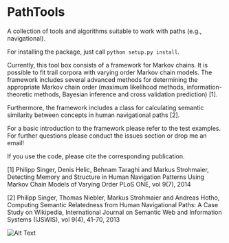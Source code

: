 PathTools
=========

A collection of tools and algorithms suitable to work with paths (e.g., navigational).

For installing the package, just call ```python setup.py install```.

Currently, this tool box consists of a framework for Markov chains. It is possible to fit trail corpora with varying order Markov chain models. The framework includes several advanced methods for determining the appropriate Markov chain order (maximum likelihood methods, information-theoretic methods, Bayesian inference and cross validation prediction) [1].

Furthermore, the framework includes a class for calculating semantic similarity between concepts in human navigational paths [2].

For a basic introduction to the framework please refer to the test examples. For further questions please conduct the issues section or drop me an email!

If you use the code, please cite the corresponding publication.

[1] Philipp Singer, Denis Helic, Behnam Taraghi and Markus Strohmaier, Detecting Memory and Structure in Human Navigation Patterns Using Markov Chain Models of Varying Order PLoS ONE, vol 9(7), 2014

[2] Philipp Singer, Thomas Niebler, Markus Strohmaier and Andreas Hotho, Computing Semantic Relatedness from Human Navigational Paths: A Case Study on Wikipedia, International Journal on Semantic Web and Information Systems (IJSWIS), vol 9(4), 41-70, 2013

![Alt Text](https://zenodo.org/badge/4207/psinger/PathTools.png)
